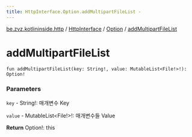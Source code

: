 ```yaml
---
title: HttpInterface.Option.addMultipartFileList - 
---
```


[be.zvz.kotlininside.http](../../index.html) / [HttpInterface](../index.html) / [Option](index.html) / [addMultipartFileList](./add-multipart-file-list.html)

# addMultipartFileList

`fun addMultipartFileList(key: String!, value: MutableList<File!>!): Option!`

### Parameters

`key` - String!: 매개변수 Key

`value` - MutableList&lt;File!&gt;!: 매개변수들 Value

**Return**
Option!: this

